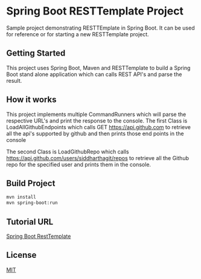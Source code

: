 
# Spring Boot RESTTemplate Project

Sample project demonstrating RESTTEmplate in Spring Boot. It can be used for reference or for starting a new RESTTemplate project.

## Getting Started

This project uses Spring Boot, Maven and RESTTemplate to build a Spring Boot stand alone application which can calls REST API's and parse the result.

## How it works
This project implements multiple CommandRunners which will parse the respective URL's and print the response to the console.
The first Class is LoadAllGithubEndpoints which calls GET https://api.github.com to retrieve all the api's supported by github and then prints those end points in the console

The second Class is LoadGithubRepo which calls https://api.github.com/users/siddharthagit/repos to retrieve all the Github repo for the specified user and prints them in the console.

## Build Project

```sh
mvn install
mvn spring-boot:run
```


## Tutorial URL

[Spring Boot RestTemplate](http://www.bootng.com/2020/06/spring-boot-rest-template-example.html)


## License
[MIT](LICENSE)
